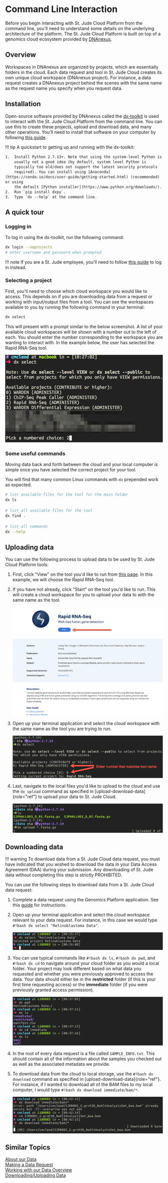 # Command Line Interaction

Before you begin interacting with St. Jude Cloud Platform from the
command line, you'll need to understand some details on the underlying
architecture of the platform. The St. Jude Cloud Platform is built on
top of a genomics cloud ecosystem provided by [DNAnexus](https://www.dnanexus.com/). 

## Overview

Workspaces in DNAnexus are organized by projects, which are essentially
folders in the cloud. Each data request and tool in St. Jude Cloud
creates its own unique cloud workspace (DNAnexus project). For instance,
a data request creates a DNAnexus project behind the scenes with the
same name as the request name you specify when you request data.

## Installation

Open-source software provided by DNAnexus called the [dx-toolkit](https://github.com/dnanexus/dx-toolkit) is
used to interact with the St. Jude Cloud Platform from the command line.
You can use this to create these projects, upload and download data, and
many other operations. You'll need to install that software on your
computer by following [this guide](https://documentation.dnanexus.com/downloads#DNAnexus-Platform-SDK).

!!! tip
    A quickstart to getting up and running with the dx-toolkit:

    1.  Install Python 2.7.13+. Note that using the system-level Python is
        usually not a good idea (by default, system level Python is
        typically too old/does not support the latest security protocols
        required). You can install using [Anaconda](https://conda.io/docs/user-guide/getting-started.html) (recommended) or using
        the default [Python installer](https://www.python.org/downloads/).
    2.  Run `pip install dxpy`.
    3.  Type `dx --help` at the command line.

## A quick tour

### Logging in

To log in using the dx-toolkit, run the following command:

```bash 
dx login --noprojects
# enter username and password when prompted
```

!!! note
    If you are a St. Jude employee, you'll need to follow [this
    guide](https://documentation.dnanexus.com/user/login-and-logout#generating-an-authentication-token) to log in instead.

### Selecting a project

First, you'll need to choose which cloud workspace you would like to
access. This depends on if you are downloading data from a request or
working with input/output files from a tool. You can see the workspaces
available to you by running the following command in your terminal:

```bash 
dx select
```

This will present with a prompt similar to the below screenshot. A list
of your available cloud workspaces will be shown with a number out to
the left of each. You should enter the number corresponding to the
workspace you are wanting to interact with. In the example below, the
user has selected the Rapid RNA-Seq tool.

![](../../../images/guides/genomics-platform/analyzing-data/select-project.png)

### Some useful commands

Moving data back and forth between the cloud and your local computer is
simple once you have selected the correct project for your tool.

You will find that many common Linux commands with `dx` prepended work as expected.

```bash
# list available files for the tool for the main folder
dx ls

# list all available files for the tool
dx find .

# list all commands
dx --help
```

## Uploading data

You can use the following process to upload data to be used by St. Jude
Cloud Platform tools:

1.  First, click "View" on the tool you'd like to run from [this
    page](https://stjude.cloud/tools.html). In this example, we will
    choose the Rapid RNA-Seq tool.

2.  If you have not already, click "Start" on the tool you'd like to
    run. This will create a cloud workspace for you to upload your
    data to with the same name as the tool.

    ![](../../../images/guides/genomics-platform/analyzing-data/RapidRNASeq_startPage.png)

3.  Open up your terminal application and select the cloud workspace
    with the same name as the tool you are trying to run.

    ![](../../../images/guides/genomics-platform/analyzing-data/select-rapid-rnaseq.png)

4.  Last, navigate to the local files you'd like to upload to the cloud
    and use the `dx upload` command as specified in
    [upload-download-data]{role="ref"} to upload your data to St. Jude
    Cloud.

    ![](../../../images/guides/genomics-platform/analyzing-data/rapid-rnaseq-upload-data.png)

## Downloading data

!!! warning
    To download data from a St. Jude Cloud data request, you must have
    indicated that you wished to download the data in your Data Access
    Agreement (DAA) during your submission. Any downloading of St. Jude data
    without completing this step is strictly PROHIBITED.

You can use the following steps to download data from a St. Jude Cloud
data request:

1.  Complete a data request using the Genomics Platform application. See this [guide](../requesting-data/data-request.md) for instructions.

2.  Open up your terminal application and select the cloud workspace
    relevant to your data request. For instance, in this case we
    would type `#!bash dx select "Retinoblastoma Data"`.

    ![](../../../images/guides/genomics-platform/analyzing-data/select-retinoblastoma.png)

3.  You can use typical commands like `#!bash dx ls`,
    `#!bash dx pwd`, and `#!bash dx cd` to navigate around
    your cloud folder as you would a local folder. Your project may look
    different based on what data you requested and whether you were
    previously approved to access the data. Your data should either be
    in the **restricted** folder (if this is your first time
    requesting access) or the **immediate** folder (if you
    were previously granted access permission).

    ![](../../../images/guides/genomics-platform/analyzing-data/navigate-data-request.png)

4.  In the root of every data request is a file called
    `SAMPLE_INFO.txt`. This should contain all of the
    information about the samples you checked out as well as the
    associated metadata we provide.

5.  To download data from the cloud to local storage, use the
    `#!bash dx download` command as specified in
    [upload-download-data]{role="ref"}. For instance, if I wanted to
    download all of the BAM files to my local computer, I would type
    `#!bash dx download immediate/bam/*`.

    ![](../../../images/guides/genomics-platform/analyzing-data/download-bams.png)

## Similar Topics

[About our Data](../requesting-data/about-our-data.md)   
[Making a Data Request](../requesting-data/data-request.md)   
[Working with our Data Overview](../managing-data/working-with-our-data.md)   
[Downloading/Uploading Data](../managing-data/data-transfer-app.md)    